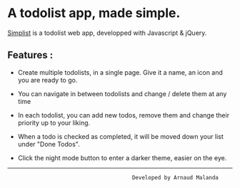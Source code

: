 # A todolist app, made simple.

[Simplist](https://kirzus.github.io/Todo-List-App/) is a todolist web app, developped with Javascript & jQuery.

## Features :

  * Create multiple todolists, in a single page. Give it a name, an icon and you are ready to go. 
  
  * You can navigate in between todolists and change / delete them at any time
  
  * In each todolist, you can add new todos, remove them and change their priority up to your liking.
  
  * When a todo is checked as completed, it will be moved down your list under "Done Todos".
  
  * Click the night mode button to enter a darker theme, easier on the eye.

- - - -

                                           Developed by Arnaud Malanda
